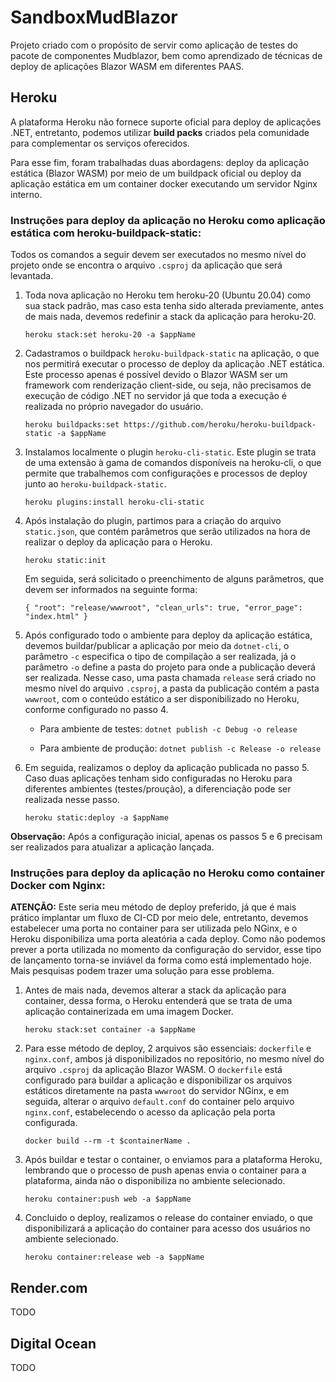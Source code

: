 # SandboxMudBlazor

Projeto criado com o propósito de servir como aplicação de testes do pacote de componentes Mudblazor, bem como aprendizado de técnicas de deploy de aplicações Blazor WASM em diferentes PAAS.

## Heroku

A plataforma Heroku não fornece suporte oficial para deploy de aplicações .NET, entretanto, podemos utilizar **build packs** criados pela comunidade para complementar os serviços oferecidos.

Para esse fim, foram trabalhadas duas abordagens: deploy da aplicação estática (Blazor WASM) por meio de um buildpack oficial ou deploy da aplicação estática em um container docker executando um servidor Nginx interno.

### Instruções para deploy da aplicação no Heroku como aplicação estática com heroku-buildpack-static:

Todos os comandos a seguir devem ser executados no mesmo nível do projeto onde se encontra o arquivo `.csproj` da aplicação que será levantada.

1. Toda nova aplicação no Heroku tem heroku-20 (Ubuntu 20.04) como sua stack padrão, mas caso esta tenha sido alterada previamente, antes de mais nada, devemos redefinir a stack da aplicação para heroku-20.

    `heroku stack:set heroku-20 -a $appName`
    
2. Cadastramos o buildpack `heroku-buildpack-static` na aplicação, o que nos permitirá executar o processo de deploy da aplicação .NET estática. Este processo apenas é possível devido o Blazor WASM ser um framework com renderização client-side, ou seja, não precisamos de execução de código .NET no servidor já que toda a execução é realizada no próprio navegador do usuário.

    `heroku buildpacks:set https://github.com/heroku/heroku-buildpack-static -a $appName`

3. Instalamos localmente o plugin `heroku-cli-static`. Este plugin se trata de uma extensão à gama de comandos disponíveis na heroku-cli, o que permite que trabalhemos com configurações e processos de deploy junto ao `heroku-buildpack-static`.
 
    `heroku plugins:install heroku-cli-static`
    
4. Após instalação do plugin, partimos para a criação do arquivo `static.json`, que contém parâmetros que serão utilizados na hora de realizar o deploy da aplicação para o Heroku.

    `heroku static:init`
    
    Em seguida, será solicitado o preenchimento de alguns parâmetros, que devem ser informados na seguinte forma:

    `{
      "root": "release/wwwroot",
      "clean_urls": true,
      "error_page": "index.html"
    }`

5. Após configurado todo o ambiente para deploy da aplicação estática, devemos buildar/publicar a aplicação por meio da `dotnet-cli`, o parâmetro `-c` especifica o tipo de compilação a ser realizada, já o parâmetro `-o` define a pasta do projeto para onde a publicação deverá ser realizada. Nesse caso, uma pasta chamada `release` será criado no mesmo nível do arquivo `.csproj`, a pasta da publicação contém a pasta `wwwroot`, com o conteúdo estático a ser disponibilizado no Heroku, conforme configurado no passo 4.
    
    - Para ambiente de testes: `dotnet publish -c Debug -o release`
    
    - Para ambiente de produção: `dotnet publish -c Release -o release`
    
6. Em seguida, realizamos o deploy da aplicação publicada no passo 5. Caso duas aplicações tenham sido configuradas no Heroku para diferentes ambientes (testes/proução), a diferenciação pode ser realizada nesse passo.

    `heroku static:deploy -a $appName`
    
**Observação:** Após a configuração inicial, apenas os passos 5 e 6 precisam ser realizados para atualizar a aplicação lançada.

### Instruções para deploy da aplicação no Heroku como container Docker com Nginx:

**ATENÇÃO:** Este seria meu método de deploy preferido, já que é mais prático implantar um fluxo de CI-CD por meio dele, entretanto, devemos estabelecer uma porta no container para ser utilizada pelo NGinx, e o Heroku disponibiliza uma porta aleatória a cada deploy. Como não podemos prever a porta utilizada no momento da configuração do servidor,  esse tipo de lançamento torna-se inviável da forma como está implementado hoje. Mais pesquisas podem trazer uma solução para esse problema.

1. Antes de mais nada, devemos alterar a stack da aplicação para container, dessa forma, o Heroku entenderá que se trata de uma aplicação containerizada em uma imagem Docker.

    `heroku stack:set container -a $appName`

2. Para esse método de deploy, 2 arquivos são essenciais: `dockerfile` e `nginx.conf`, ambos já disponibilizados no repositório, no mesmo nível do arquivo `.csproj` da aplicação Blazor WASM. O `dockerfile` está configurado para buildar a aplicação e disponibilizar os arquivos estáticos diretamente na pasta `wwwroot` do servidor NGinx, e em seguida, alterar o arquivo `default.conf` do container pelo arquivo `nginx.conf`, estabelecendo o acesso da aplicação pela porta configurada.
    
    `docker build --rm -t $containerName .`
    
3. Após buildar e testar o container, o enviamos para a plataforma Heroku, lembrando que o processo de push apenas envia o container para a plataforma, ainda não o disponibiliza no ambiente selecionado.

    `heroku container:push web -a $appName`

4. Concluido o deploy, realizamos o release do container enviado, o que disponibilizará a aplicação do container para acesso dos usuários no ambiente selecionado.

    `heroku container:release web -a $appName`

## Render.com

TODO

## Digital Ocean

TODO
